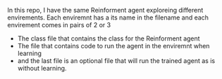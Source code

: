 In this repo, I have the same Reinforment agent exploreing different envirements. Each enviremnt has a its name in the filename and each envirement comes in pairs of 2 or 3
- The class file that contains the class for the Reinforment agent
- The file that contains code to run the agent in the enviremnt when learning
- and the last file is an optional file that will run the trained agent as is without learning.
